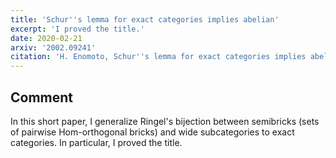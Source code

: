```yaml
---
title: 'Schur''s lemma for exact categories implies abelian'
excerpt: 'I proved the title.'
date: 2020-02-21
arxiv: '2002.09241'
citation: 'H. Enomoto, Schur''s lemma for exact categories implies abelian, arXiv:2002.09241.'
---
```


## Comment
In this short paper, I generalize Ringel's bijection between semibricks (sets of pairwise Hom-orthogonal bricks) and wide subcategories to exact categories. In particular, I proved the title.
